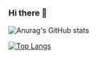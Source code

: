 ### Hi there 👋

![Anurag's GitHub stats](github-readme-stats-vert-five.vercel.app/api?username=Sagecheni&show_icons=true&theme=ambient_gradient)

[![Top Langs](https://github-readme-stats.vercel.app/api/top-langs/?username=Sagecheni&hide=javascript,html)](https://github.com/anuraghazra/github-readme-stats)
<!--
**Sagecheni/Sagecheni** is a ✨ _special_ ✨ repository because its `README.md` (this file) appears on your GitHub profile.

Here are some ideas to get you started:

- 🔭 I’m currently working on ...
- 🌱 I’m currently learning ...
- 👯 I’m looking to collaborate on ...
- 🤔 I’m looking for help with ...
- 💬 Ask me about ...
- 📫 How to reach me: ...
- 😄 Pronouns: ...
- ⚡ Fun fact: ...
-->
